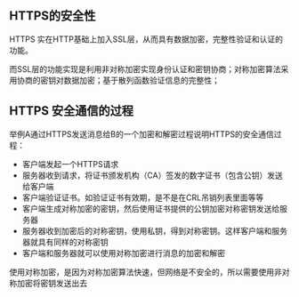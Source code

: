 
## HTTPS的安全性
HTTPS 实在HTTP基础上加入SSL层，从而具有数据加密，完整性验证和认证的功能。

而SSL层的功能实现是利用非对称加密实现身份认证和密钥协商；对称加密算法采用协商的密钥对数据加密；基于散列函数验证信息的完整性；


## HTTPS 安全通信的过程
举例A通过HTTPS发送消息给B的一个加密和解密过程说明HTTPS的安全通信过程：

* 客户端发起一个HTTPS请求
* 服务器收到请求，将证书颁发机构（CA）签发的数字证书（包含公钥）发送给客户端
* 客户端验证证书。如验证证书有效期，是不是在CRL吊销列表里面等等
* 客户端生成对称加密的密钥，然后使用证书提供的公钥加密对称密钥发送给服务器
* 服务器收到加密后的对称密钥，使用私钥，得到对称密钥。这样客户端和服务器就具有同样的对称密钥
* 客户端和服务器就可以使用对称加密进行消息的加密和解密

使用对称加密，是因为对称加密算法快速，但网络是不安全的，所以需要使用非对称加密将密钥发送出去
